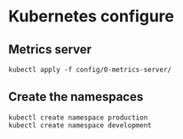# Kubernetes configure

## Metrics server

```
kubectl apply -f config/0-metrics-server/
```

## Create the namespaces
```
kubectl create namespace production
kubectl create namespace development
```
